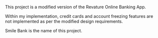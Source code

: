This project is a modified version of the Revature Online Banking App.

Within my implementation, credit cards and account freezing features are not implemented as per the modified design requirements.

Smile Bank is the name of this project.